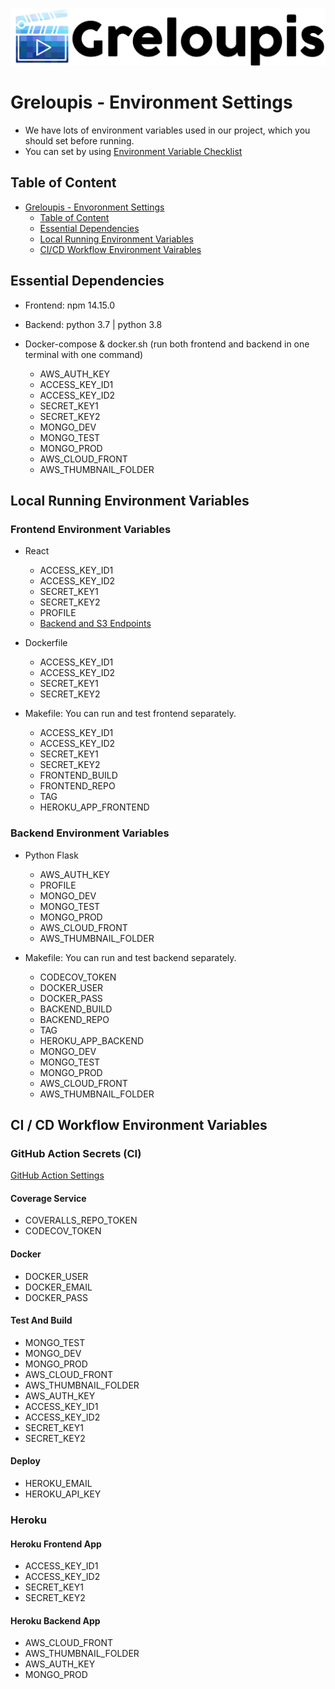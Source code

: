 [![logo](greloupis-horizontal.png)](https://greloupis-frontend.herokuapp.com/)

# Greloupis - Environment Settings

- We have lots of environment variables used in our project, which you should set before running.
- You can set by using [Environment Variable Checklist](../environ.sh)

## Table of Content
- [Greloupis - Envoronment Settings](#Greloupis---Environment-Settings)
  - [Table of Content](#table-of-content)
  - [Essential Dependencies](#Essential-Dependencies)
  - [Local Running Environment Variables](#CI--CD-Workflow-Environment-Variables)
  - [CI/CD Workflow Environment Vairables](#GitHub-Action-Secrets-(CI))

## Essential Dependencies
- Frontend: npm 14.15.0
- Backend: python 3.7 | python 3.8

- Docker-compose & docker.sh (run both frontend and backend in one terminal with one command)
  - AWS_AUTH_KEY
  - ACCESS_KEY_ID1
  - ACCESS_KEY_ID2
  - SECRET_KEY1
  - SECRET_KEY2
  - MONGO_DEV
  - MONGO_TEST
  - MONGO_PROD
  - AWS_CLOUD_FRONT
  - AWS_THUMBNAIL_FOLDER

## Local Running Environment Variables
### Frontend Environment Variables
- React
  - ACCESS_KEY_ID1
  - ACCESS_KEY_ID2
  - SECRET_KEY1
  - SECRET_KEY2
  - PROFILE
  - [Backend and S3 Endpoints](../frontend/src/components/Endpoint.js)

- Dockerfile
  - ACCESS_KEY_ID1
  - ACCESS_KEY_ID2
  - SECRET_KEY1
  - SECRET_KEY2

- Makefile: You can run and test frontend separately.
  - ACCESS_KEY_ID1
  - ACCESS_KEY_ID2
  - SECRET_KEY1
  - SECRET_KEY2
  - FRONTEND_BUILD
  - FRONTEND_REPO
  - TAG
  - HEROKU_APP_FRONTEND

### Backend Environment Variables

- Python Flask
  - AWS_AUTH_KEY
  - PROFILE
  - MONGO_DEV
  - MONGO_TEST
  - MONGO_PROD
  - AWS_CLOUD_FRONT
  - AWS_THUMBNAIL_FOLDER

- Makefile: You can run and test backend separately.
  - CODECOV_TOKEN
  - DOCKER_USER
  - DOCKER_PASS
  - BACKEND_BUILD
  - BACKEND_REPO
  - TAG
  - HEROKU_APP_BACKEND
  - MONGO_DEV
  - MONGO_TEST
  - MONGO_PROD
  - AWS_CLOUD_FRONT
  - AWS_THUMBNAIL_FOLDER

## CI / CD Workflow Environment Variables

### GitHub Action Secrets (CI)
[GitHub Action Settings](../.github/workflows/cicd.yml)

#### Coverage Service
- COVERALLS_REPO_TOKEN
- CODECOV_TOKEN
#### Docker
- DOCKER_USER
- DOCKER_EMAIL
- DOCKER_PASS
#### Test And Build
- MONGO_TEST
- MONGO_DEV
- MONGO_PROD
- AWS_CLOUD_FRONT
- AWS_THUMBNAIL_FOLDER
- AWS_AUTH_KEY
- ACCESS_KEY_ID1
- ACCESS_KEY_ID2
- SECRET_KEY1
- SECRET_KEY2
#### Deploy
- HEROKU_EMAIL
- HEROKU_API_KEY

### Heroku
#### Heroku Frontend App
- ACCESS_KEY_ID1
- ACCESS_KEY_ID2
- SECRET_KEY1
- SECRET_KEY2

#### Heroku Backend App
- AWS_CLOUD_FRONT
- AWS_THUMBNAIL_FOLDER
- AWS_AUTH_KEY
- MONGO_PROD